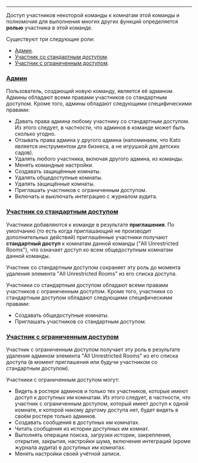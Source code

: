 ***

Доступ участников некоторой команды к комнатам этой команды и полномочия для выполнения многих других функций определяется **ролью** участника в этой команде.

Существуют три следующие роли:

 - [Админ](/articles/ru/members/roles#admin).
 - [Участник со стандартным доступом](/articles/ru/members/roles#unrestricted-member).
 - [Участник с ограниченным доступом](/articles/ru/members/roles#restricted-member).

### <a href="#admin" name="admin">Админ</a>

Пользователь, создающий новую команду, является её админом. Админы обладают всеми правами участников со стандартным доступом. Кроме того, админы обладают следующими специфическими правами: 

 - Давать права админа любому участнику со стандартным доступом. Из этого следует, в частности, что админов в команде может быть сколько угодно. 
 - Отзывать права админа у другого админа (напоминаем, что Kato является инструментом для бизнеса, а не игрушкой для детских садов).
 - Удалять любого участника, включая другого админа, из команды.
 - Менять командные настройки.
 - Создавать защищённые комнаты.
 - Удалять общедоступные комнаты.
 - Удалять защищённые комнаты.
 - Приглашать участников с ограниченным доступом.
 - Включать и выключать интеграцию с журналом аудита.

### <a href="#unrestricted-member" name="unrestricted-member">Участник со стандартным доступом</a>

Участники добавляются к команде в результате **приглашения**. По умолчанию (то есть когда приглашающий не производит дополнительных действий) приглашённые участники получают **стандартный доступ** к комнатам данной команды ("All Unrestricted Rooms"), что означает доступ ко всем общедоступным комнатам данной команды.

Участник со стандартным доступом сохраняет эту роль до момента удаления элемента "All Unrestricted Rooms" из его списка доступа. 

 Участники со стандартным доступом обладают всеми правами участников с ограниченным доступом. Кроме того, участники со стандартным доступом обладают следующими специфическими правами:
 - Создавать общедоступные комнаты.
 - Приглашать участников со стандартным доступом.

### <a href="#restricted-member" name="restricted-member">Участник с ограниченным доступом</a>

Участник с ограниченным доступом получает эту роль в результате удаления админом элемента "All Unrestricted Rooms" из его списка доступа (в момент приглашения или будучи участником со стандартным доступом). 

 Участники с ограниченным доступом могут:

 - Видеть в ростере админов и только тех участников, которые имеют доступ к доступных им комнатам. Из этого следует, в частности, что участник с ограниченным доступом, который имеет доступ к одной комнате, к которой никому другому доступа нет, будет видеть в своём ростере только админов.  
 - Создавать сообщения в доступных им комнатах.
 - Читать сообщения из истории доступных им комнат.
 - Выполнять операции поиска, загрузки истории, закрепления, открытия, закрытия, настройки шума, включения интеграций (кроме журнала аудита) в доступных им комнатах.
 - Менять настройки своей учётной записи.
